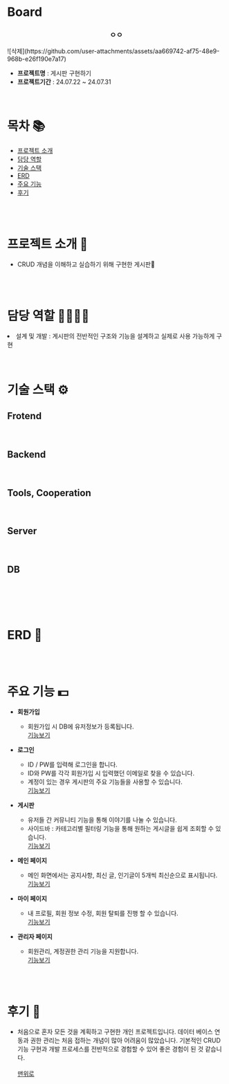 # Board

<h3 align="center"><strong>ㅇㅇ</strong></h3>
![삭제](https://github.com/user-attachments/assets/aa669742-af75-48e9-968b-e26f190e7a17)


- **프로젝트명** : 게시판 구현하기
- **프로젝트기간** : 24.07.22 ~ 24.07.31

<br/>

# 목차 📚
- <a href="ㅇㅇ">프로젝트 소개</a>
- <a href="ㅇㅇ">담당 역할
- <a href="ㅇㅇ">기술 스택
- <a href="ㅇㅇ">ERD
- <a href="ㅇㅇ">주요 기능
- <a href="ㅇㅇ">후기</a>

<br/>
<br/>

# 프로젝트 소개 🔎

- CRUD 개념을 이해하고 실습하기 위해 구현한 게시판💱
  
  <br/>
  <br/>


# 담당 역할 👨‍👨‍👦‍👦
<li>설계 및 개발 : 게시판의 전반적인 구조와 기능을 설계하고 실제로 사용 가능하게 구현</li>

<br/>
<br/>

# 기술 스택 ⚙

## Frotend


<br/>

## Backend


<br/>

## Tools, Cooperation


<br/>

## Server


<br/>

## DB


<br/>


<br/><br/>

# ERD 📝



<br/><br/>
# 주요 기능 💵
- **회원가입**
  - 회원가입 시 DB에 유저정보가 등록됩니다.<br/>
  <a href="https://ㅇㅇ">기능보기</a>

- **로그인**
  - ID / PW를 입력해 로그인을 합니다.
  - ID와 PW를 각각 회원가입 시 입력했던 이메일로 찾을 수 있습니다.
  - 계정이 있는 경우 게시판의 주요 기능들을 사용할 수 있습니다.<br>
  <a href="https://ㅇㅇ">기능보기</a>

- **게시판**
  - 유저들 간 커뮤니티 기능을 통해 이야기를 나눌 수 있습니다.
  - 사이드바 : 카테고리별 필터링 기능을 통해 원하는 게시글을 쉽게 조회할 수 있습니다.<br>
  <a href="https://ㅇㅇ">기능보기</a>

- **메인 페이지**
  - 메인 화면에서는 공지사항, 최신 글, 인기글이 5개씩 최신순으로 표시됩니다.<br>
  <a href="https://ㅇㅇ">기능보기</a>
  
- **마이 페이지**
  - 내 프로필, 회원 정보 수정, 회원 탈퇴를 진행 할 수 있습니다.<br>
  <a href="https://ㅇㅇ">기능보기</a>

- **관리자 페이지**
  - 회원관리, 계정권한 관리 기능을 지원합니다.<br>
  <a href="https://ㅇㅇ">기능보기</a>
    
<br/>
<br/>

# 후기 🧐
- 처음으로 혼자 모든 것을 계획하고 구현한 개인 프로젝트입니다. 데이터 베이스 연동과 권한 관리는 처음 접하는 개념이 많아 어려움이 많았습니다. 기본적인 CRUD 기능 구현과 개발 프로세스를 전반적으로 경험할 수 있어 좋은 경험이 된 것 같습니다.
<br/><br/>
<a href="ㅇㅇ">맨위로</a>
